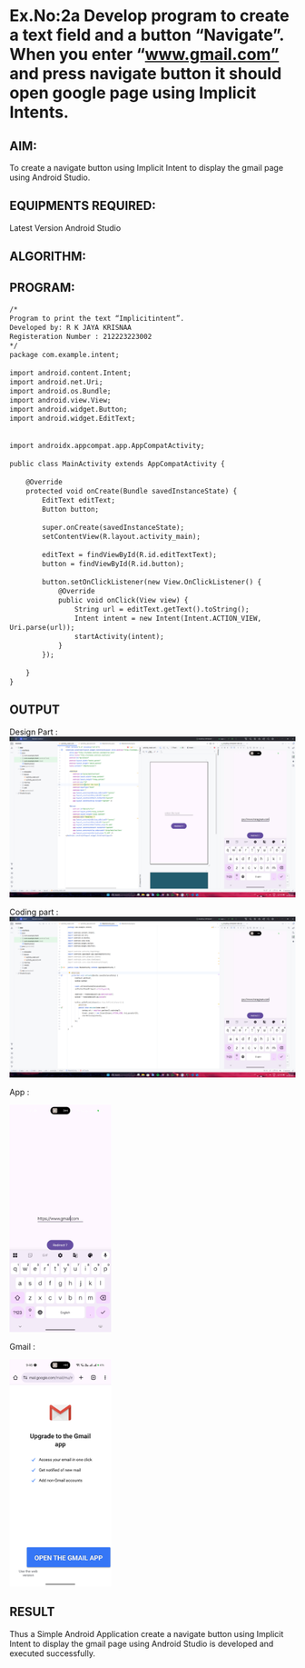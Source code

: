 # Ex.No:2a Develop program to create a text field and a button “Navigate”. When you enter “www.gmail.com” and press navigate button it should open google page using Implicit Intents.


## AIM:

To create a navigate button using Implicit Intent to display the gmail page using Android Studio.

## EQUIPMENTS REQUIRED:

Latest Version Android Studio

## ALGORITHM:



## PROGRAM:

```
/*
Program to print the text “Implicitintent”.
Developed by: R K JAYA KRISNAA
Registeration Number : 212223223002
*/
package com.example.intent;

import android.content.Intent;
import android.net.Uri;
import android.os.Bundle;
import android.view.View;
import android.widget.Button;
import android.widget.EditText;


import androidx.appcompat.app.AppCompatActivity;

public class MainActivity extends AppCompatActivity {

    @Override
    protected void onCreate(Bundle savedInstanceState) {
        EditText editText;
        Button button;

        super.onCreate(savedInstanceState);
        setContentView(R.layout.activity_main);

        editText = findViewById(R.id.editTextText);
        button = findViewById(R.id.button);

        button.setOnClickListener(new View.OnClickListener() {
            @Override
            public void onClick(View view) {
                String url = editText.getText().toString();
                Intent intent = new Intent(Intent.ACTION_VIEW, Uri.parse(url));
                startActivity(intent);
            }
        });

    }
}
```

## OUTPUT
Design Part : 
![alt text](<imgs/Screenshot 2025-09-21 094430.png>)

Coding part :
![alt text](<imgs/Screenshot 2025-09-21 094444.png>)

App : 

<img src="./imgs/Screenshot_2025-09-21-09-46-45-52_0a333126add21790a41497bfaa361d54.jpg" height=400>

Gmail : 

<img src="./imgs/Screenshot_2025-09-21-09-46-55-00_40deb401b9ffe8e1df2f1cc5ba480b12.jpg" height=400>

## RESULT
Thus a Simple Android Application create a navigate button using Implicit Intent to display the gmail page using Android Studio is developed and executed successfully.


